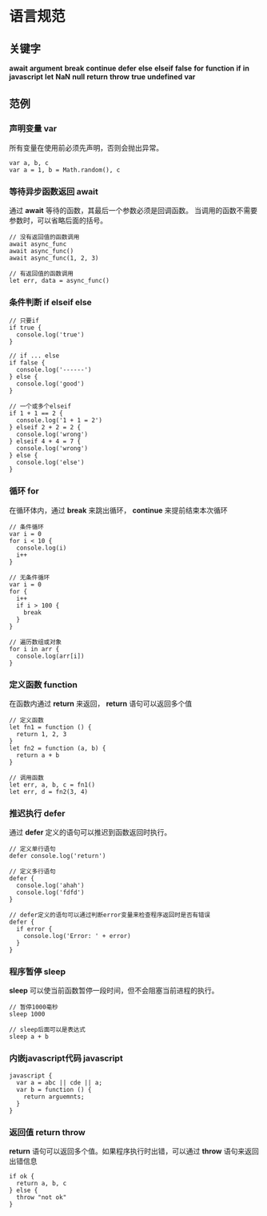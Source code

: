 语言规范
===============

## 关键字

__await__
__argument__
__break__
__continue__
__defer__
__else__
__elseif__
__false__
__for__
__function__
__if__
__in__
__javascript__
__let__
__NaN__
__null__
__return__
__throw__
__true__
__undefined__
__var__


## 范例

### 声明变量 var

所有变量在使用前必须先声明，否则会抛出异常。

```
var a, b, c
var a = 1, b = Math.random(), c
```

### 等待异步函数返回  await

通过 __await__ 等待的函数，其最后一个参数必须是回调函数。
当调用的函数不需要参数时，可以省略后面的括号。

```
// 没有返回值的函数调用
await async_func
await async_func()
await async_func(1, 2, 3)

// 有返回值的函数调用
let err, data = async_func()
```

### 条件判断 if elseif else

```
// 只要if
if true {
  console.log('true')
}

// if ... else
if false {
  console.log('------')
} else {
  console.log('good')
}

// 一个或多个elseif
if 1 + 1 == 2 {
  console.log('1 + 1 = 2')
} elseif 2 + 2 = 2 {
  console.log('wrong')
} elseif 4 + 4 = 7 {
  console.log('wrong')
} else {
  console.log('else')
}
```

### 循环 for

在循环体内，通过 __break__ 来跳出循环， __continue__ 来提前结束本次循环

```
// 条件循环
var i = 0
for i < 10 {
  console.log(i)
  i++
}

// 无条件循环
var i = 0
for {
  i++
  if i > 100 {
    break
  }
}

// 遍历数组或对象
for i in arr {
  console.log(arr[i])
}
```

### 定义函数 function

在函数内通过 __return__ 来返回， __return__ 语句可以返回多个值

```
// 定义函数
let fn1 = function () {
  return 1, 2, 3
}
let fn2 = function (a, b) {
  return a + b
}

// 调用函数
let err, a, b, c = fn1()
let err, d = fn2(3, 4)
```

### 推迟执行 defer

通过 __defer__ 定义的语句可以推迟到函数返回时执行。

```
// 定义单行语句
defer console.log('return')

// 定义多行语句
defer {
  console.log('ahah')
  console.log('fdfd')
}

// defer定义的语句可以通过判断error变量来检查程序返回时是否有错误
defer {
  if error {
    console.log('Error: ' + error)
  }
}
```

### 程序暂停 sleep

__sleep__ 可以使当前函数暂停一段时间，但不会阻塞当前进程的执行。

```
// 暂停1000毫秒
sleep 1000

// sleep后面可以是表达式
sleep a + b
```

### 内嵌javascript代码 javascript

```
javascript {
  var a = abc || cde || a;
  var b = function () {
    return arguemnts;
  }
}
```

### 返回值 return throw

__return__ 语句可以返回多个值。如果程序执行时出错，可以通过 __throw__ 语句来返回出错信息

```
if ok {
  return a, b, c
} else {
  throw "not ok"
}
```


